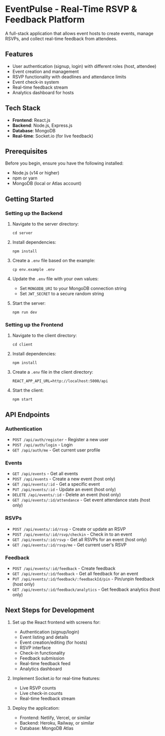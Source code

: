 # EventPulse - Real-Time RSVP & Feedback Platform

A full-stack application that allows event hosts to create events, manage RSVPs, and collect real-time feedback from attendees.

## Features

- User authentication (signup, login) with different roles (host, attendee)
- Event creation and management
- RSVP functionality with deadlines and attendance limits
- Event check-in system
- Real-time feedback stream
- Analytics dashboard for hosts

## Tech Stack

- **Frontend**: React.js
- **Backend**: Node.js, Express.js
- **Database**: MongoDB
- **Real-time**: Socket.io (for live feedback)

## Prerequisites

Before you begin, ensure you have the following installed:
- Node.js (v14 or higher)
- npm or yarn
- MongoDB (local or Atlas account)

## Getting Started

### Setting up the Backend

1. Navigate to the server directory:
   ```
   cd server
   ```

2. Install dependencies:
   ```
   npm install
   ```

3. Create a `.env` file based on the example:
   ```
   cp env.example .env
   ```

4. Update the `.env` file with your own values:
   - Set `MONGODB_URI` to your MongoDB connection string
   - Set `JWT_SECRET` to a secure random string

5. Start the server:
   ```
   npm run dev
   ```

### Setting up the Frontend

1. Navigate to the client directory:
   ```
   cd client
   ```

2. Install dependencies:
   ```
   npm install
   ```

3. Create a `.env` file in the client directory:
   ```
   REACT_APP_API_URL=http://localhost:5000/api
   ```

4. Start the client:
   ```
   npm start
   ```

## API Endpoints

### Authentication
- `POST /api/auth/register` - Register a new user
- `POST /api/auth/login` - Login
- `GET /api/auth/me` - Get current user profile

### Events
- `GET /api/events` - Get all events
- `POST /api/events` - Create a new event (host only)
- `GET /api/events/:id` - Get a specific event
- `PUT /api/events/:id` - Update an event (host only)
- `DELETE /api/events/:id` - Delete an event (host only)
- `GET /api/events/:id/attendance` - Get event attendance stats (host only)

### RSVPs
- `POST /api/events/:id/rsvp` - Create or update an RSVP
- `POST /api/events/:id/rsvp/checkin` - Check in to an event
- `GET /api/events/:id/rsvp` - Get all RSVPs for an event (host only)
- `GET /api/events/:id/rsvp/me` - Get current user's RSVP

### Feedback
- `POST /api/events/:id/feedback` - Create feedback
- `GET /api/events/:id/feedback` - Get all feedback for an event
- `PUT /api/events/:id/feedback/:feedbackId/pin` - Pin/unpin feedback (host only)
- `GET /api/events/:id/feedback/analytics` - Get feedback analytics (host only)

## Next Steps for Development

1. Set up the React frontend with screens for:
   - Authentication (signup/login)
   - Event listing and details
   - Event creation/editing (for hosts)
   - RSVP interface
   - Check-in functionality
   - Feedback submission
   - Real-time feedback feed
   - Analytics dashboard

2. Implement Socket.io for real-time features:
   - Live RSVP counts
   - Live check-in counts
   - Real-time feedback stream

3. Deploy the application:
   - Frontend: Netlify, Vercel, or similar
   - Backend: Heroku, Railway, or similar
   - Database: MongoDB Atlas 